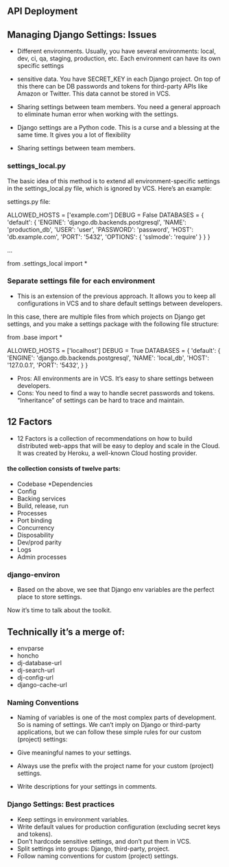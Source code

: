 ## API Deployment

## Managing Django Settings: Issues

* Different environments. Usually, you have several environments: local, dev, ci, qa, staging, production, etc. Each environment can have its own specific settings

* sensitive data. You have SECRET_KEY in each Django project. On top of this there can be DB passwords and tokens for third-party APIs like Amazon or Twitter. This data cannot be stored in VCS.

* Sharing settings between team members. You need a general approach to eliminate human error when working with the settings.

* Django settings are a Python code. This is a curse and a blessing at the same time. It gives you a lot of flexibility
* Sharing settings between team members.

### settings_local.py

The basic idea of this method is to extend all environment-specific settings in the settings_local.py file, which is ignored by VCS. Here’s an example:

settings.py file:

ALLOWED_HOSTS = ['example.com']
DEBUG = False
DATABASES = {
    'default': {
        'ENGINE': 'django.db.backends.postgresql',
        'NAME': 'production_db',
        'USER': 'user',
        'PASSWORD': 'password',
        'HOST': 'db.example.com',
        'PORT': '5432',
        'OPTIONS': {
            'sslmode': 'require'
        }
    }
}

...

from .settings_local import *



### Separate settings file for each environment

* This is an extension of the previous approach. It allows you to keep all configurations in VCS and to share default settings between developers.

In this case, there are multiple files from which projects on Django get settings, and you make a settings package with the following file structure:

from .base import *


ALLOWED_HOSTS = ['localhost']
DEBUG = True
DATABASES = {
    'default': {
        'ENGINE': 'django.db.backends.postgresql',
        'NAME': 'local_db',
        'HOST': '127.0.0.1',
        'PORT': '5432',
    }
}

* Pros:
All environments are in VCS.
It’s easy to share settings between developers.
* Cons:
You need to find a way to handle secret passwords and tokens.
“Inheritance” of settings can be hard to trace and maintain.

## 12 Factors
* 12 Factors is a collection of recommendations on how to build distributed web-apps that will be easy to deploy and scale in the Cloud. It was created by Heroku, a well-known Cloud hosting provider.

#### the collection consists of twelve parts:

* Codebase
*Dependencies
* Config
* Backing services
* Build, release, run
* Processes
* Port binding
* Concurrency
* Disposability
* Dev/prod parity
* Logs
* Admin processes

### django-environ

* Based on the above, we see that Django env variables are the perfect place to store settings.

Now it’s time to talk about the toolkit.

## Technically it’s a merge of:

* envparse
* honcho
* dj-database-url
* dj-search-url
* dj-config-url
* django-cache-url

### Naming Conventions

* Naming of variables is one of the most complex parts of development. So is naming of settings. We can’t imply on Django or third-party applications, but we can follow these simple rules for our custom (project) settings:

* Give meaningful names to your settings.
* Always use the prefix with the project name for your custom (project) settings.
* Write descriptions for your settings in comments.

### Django Settings: Best practices

* Keep settings in environment variables.
* Write default values for production configuration (excluding secret keys and tokens).
* Don’t hardcode sensitive settings, and don’t put them in VCS.
* Split settings into groups: Django, third-party, project.
* Follow naming conventions for custom (project) settings.